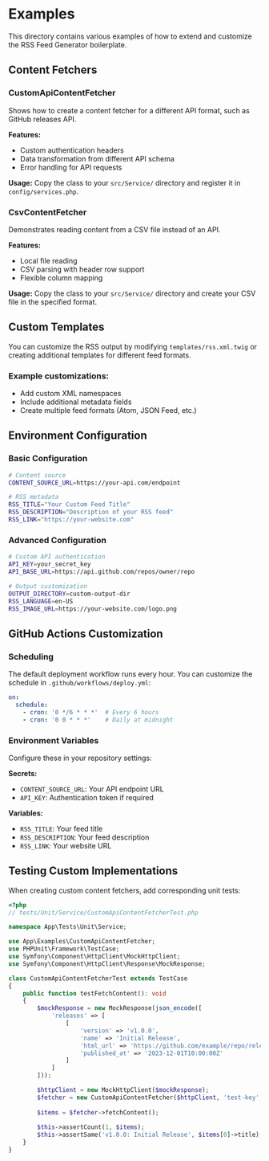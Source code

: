 # Examples

This directory contains various examples of how to extend and customize the RSS Feed Generator boilerplate.

## Content Fetchers

### CustomApiContentFetcher
Shows how to create a content fetcher for a different API format, such as GitHub releases API.

**Features:**
- Custom authentication headers
- Data transformation from different API schema
- Error handling for API requests

**Usage:** Copy the class to your `src/Service/` directory and register it in `config/services.php`.

### CsvContentFetcher
Demonstrates reading content from a CSV file instead of an API.

**Features:**
- Local file reading
- CSV parsing with header row support
- Flexible column mapping

**Usage:** Copy the class to your `src/Service/` directory and create your CSV file in the specified format.

## Custom Templates

You can customize the RSS output by modifying `templates/rss.xml.twig` or creating additional templates for different feed formats.

### Example customizations:
- Add custom XML namespaces
- Include additional metadata fields
- Create multiple feed formats (Atom, JSON Feed, etc.)

## Environment Configuration

### Basic Configuration
```bash
# Content source
CONTENT_SOURCE_URL=https://your-api.com/endpoint

# RSS metadata
RSS_TITLE="Your Custom Feed Title"
RSS_DESCRIPTION="Description of your RSS feed"
RSS_LINK="https://your-website.com"
```

### Advanced Configuration
```bash
# Custom API authentication
API_KEY=your_secret_key
API_BASE_URL=https://api.github.com/repos/owner/repo

# Output customization
OUTPUT_DIRECTORY=custom-output-dir
RSS_LANGUAGE=en-US
RSS_IMAGE_URL=https://your-website.com/logo.png
```

## GitHub Actions Customization

### Scheduling
The default deployment workflow runs every hour. You can customize the schedule in `.github/workflows/deploy.yml`:

```yaml
on:
  schedule:
    - cron: '0 */6 * * *'  # Every 6 hours
    - cron: '0 0 * * *'    # Daily at midnight
```

### Environment Variables
Configure these in your repository settings:

**Secrets:**
- `CONTENT_SOURCE_URL`: Your API endpoint URL
- `API_KEY`: Authentication token if required

**Variables:**
- `RSS_TITLE`: Your feed title
- `RSS_DESCRIPTION`: Your feed description  
- `RSS_LINK`: Your website URL

## Testing Custom Implementations

When creating custom content fetchers, add corresponding unit tests:

```php
<?php
// tests/Unit/Service/CustomApiContentFetcherTest.php

namespace App\Tests\Unit\Service;

use App\Examples\CustomApiContentFetcher;
use PHPUnit\Framework\TestCase;
use Symfony\Component\HttpClient\MockHttpClient;
use Symfony\Component\HttpClient\Response\MockResponse;

class CustomApiContentFetcherTest extends TestCase
{
    public function testFetchContent(): void
    {
        $mockResponse = new MockResponse(json_encode([
            'releases' => [
                [
                    'version' => 'v1.0.0',
                    'name' => 'Initial Release',
                    'html_url' => 'https://github.com/example/repo/releases/tag/v1.0.0',
                    'published_at' => '2023-12-01T10:00:00Z'
                ]
            ]
        ]));

        $httpClient = new MockHttpClient($mockResponse);
        $fetcher = new CustomApiContentFetcher($httpClient, 'test-key', 'https://api.example.com');
        
        $items = $fetcher->fetchContent();
        
        $this->assertCount(1, $items);
        $this->assertSame('v1.0.0: Initial Release', $items[0]->title);
    }
}
```
